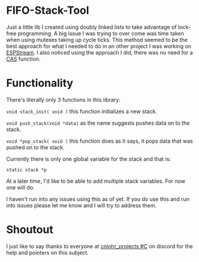 # FIFO-Stack-Tool

Just a little lib I created using doubly linked lists to take advantage of lock-free programming. A big issue I was trying to over come was time taken when using mutexes taking up cycle ticks. This method seemed to be the best approach for what I needed to do in an other project I was working on [ESPStream](https://github.com/SelfTide/ESPStream). I also noticed using the approach I did, there was no need for a [CAS](https://en.wikipedia.org/wiki/Compare-and-swap#:~:text=In%20computer%20science%2C%20compare%2Dand,to%20a%20new%20given%20value.) function.

# Functionality
There's literally only 3 functions in this library:

`void stack_init( void )` this function initializes a new stack.

`void push_stack(void *data)` as the name suggests pushes data on to the stack.

`void *pop_stack( void )` this function does as it says, it pops data that was pushed on to the stack.

Currently there is only one global variable for the stack and that is:

`static stack *p`

At a later time, I'd like to be able to add multiple stack variables. For now one will do.

I haven't run into any issues using this as of yet. If you do use this and run into issues please let me know and I will try to address them.

# Shoutout

I just like to say thanks to everyone at [cnlohr_projects #C](https://discord.com/channels/665433554787893289/710792138878615592) on discord for the help and pointers on this subject.
